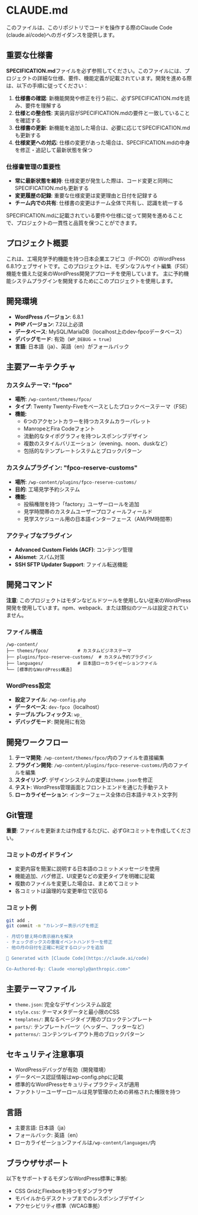# CLAUDE.md

このファイルは、このリポジトリでコードを操作する際のClaude Code (claude.ai/code)へのガイダンスを提供します。

## 重要な仕様書

**SPECIFICATION.md**ファイルを必ず参照してください。このファイルには、プロジェクトの詳細な仕様、要件、機能定義が記載されています。開発を進める際は、以下の手順に従ってください：

1. **仕様書の確認**: 新機能開発や修正を行う前に、必ずSPECIFICATION.mdを読み、要件を理解する
2. **仕様との整合性**: 実装内容がSPECIFICATION.mdの要件と一致していることを確認する
3. **仕様書の更新**: 新機能を追加した場合は、必要に応じてSPECIFICATION.mdも更新する
4. **仕様変更への対応**: 仕様の変更があった場合は、SPECIFICATION.mdの中身を修正・追記して最新状態を保つ

### 仕様書管理の重要性

- **常に最新状態を維持**: 仕様変更が発生した際は、コード変更と同時にSPECIFICATION.mdも更新する
- **変更履歴の記録**: 重要な仕様変更は変更理由と日付を記録する
- **チーム内での共有**: 仕様書の変更はチーム全体で共有し、認識を統一する

SPECIFICATION.mdに記載されている要件や仕様に従って開発を進めることで、プロジェクトの一貫性と品質を保つことができます。

## プロジェクト概要

これは、工場見学予約機能を持つ日本企業エフピコ（F-PICO）のWordPress 6.8.1ウェブサイトです。このプロジェクトは、モダンなフルサイト編集（FSE）機能を備えた従来のWordPress開発アプローチを使用しています。
主に予約機能システムプラグインを開発するためにこのプロジェクトを使用します。

## 開発環境

- **WordPress バージョン**: 6.8.1
- **PHP バージョン**: 7.2以上必須
- **データベース**: MySQL/MariaDB（localhost上のdev-fpcoデータベース）
- **デバッグモード**: 有効（`WP_DEBUG = true`）
- **言語**: 日本語（ja）、英語（en）がフォールバック

## 主要アーキテクチャ

### カスタムテーマ: "fpco"
- **場所**: `/wp-content/themes/fpco/`
- **タイプ**: Twenty Twenty-Fiveをベースとしたブロックベーステーマ（FSE）
- **機能**:
  - 6つのアクセントカラーを持つカスタムカラーパレット
  - ManropeとFira Codeフォント
  - 流動的なタイポグラフィを持つレスポンシブデザイン
  - 複数のスタイルバリエーション（evening、noon、duskなど）
  - 包括的なテンプレートシステムとブロックパターン

### カスタムプラグイン: "fpco-reserve-customs"
- **場所**: `/wp-content/plugins/fpco-reserve-customs/`
- **目的**: 工場見学予約システム
- **機能**:
  - 投稿権限を持つ「factory」ユーザーロールを追加
  - 見学時間帯のカスタムユーザープロフィールフィールド
  - 見学スケジュール用の日本語インターフェース（AM/PM時間帯）

### アクティブなプラグイン
- **Advanced Custom Fields (ACF)**: コンテンツ管理
- **Akismet**: スパム対策
- **SSH SFTP Updater Support**: ファイル転送機能

## 開発コマンド

**注意**: このプロジェクトはモダンなビルドツールを使用しない従来のWordPress開発を使用しています。npm、webpack、または類似のツールは設定されていません。

### ファイル構造
```
/wp-content/
├── themes/fpco/           # カスタムビジネステーマ
├── plugins/fpco-reserve-customs/  # カスタム予約プラグイン
├── languages/             # 日本語ローカライゼーションファイル
└── [標準的なWordPress構造]
```

### WordPress設定
- **設定ファイル**: `/wp-config.php`
- **データベース**: `dev-fpco`（localhost）
- **テーブルプレフィックス**: `wp_`
- **デバッグモード**: 開発用に有効

## 開発ワークフロー

1. **テーマ開発**: `/wp-content/themes/fpco/`内のファイルを直接編集
2. **プラグイン開発**: `/wp-content/plugins/fpco-reserve-customs/`内のファイルを編集
3. **スタイリング**: デザインシステムの変更は`theme.json`を修正
4. **テスト**: WordPress管理画面とフロントエンドを通じた手動テスト
5. **ローカライゼーション**: インターフェース全体の日本語テキスト文字列

## Git管理

**重要**: ファイルを更新または作成するたびに、必ずGitコミットを作成してください。

### コミットのガイドライン
- 変更内容を簡潔に説明する日本語のコミットメッセージを使用
- 機能追加、バグ修正、UI変更などの変更タイプを明確に記載
- 複数のファイルを変更した場合は、まとめてコミット
- 各コミットは論理的な変更単位で区切る

### コミット例
```bash
git add .
git commit -m "カレンダー表示バグを修正

- 月切り替え時の表示崩れを解決
- チェックボックスの重複イベントハンドラーを修正
- 他の月の日付を正確に判定するロジックを追加

🤖 Generated with [Claude Code](https://claude.ai/code)

Co-Authored-By: Claude <noreply@anthropic.com>"
```

## 主要テーマファイル

- `theme.json`: 完全なデザインシステム設定
- `style.css`: テーマメタデータと最小限のCSS
- `templates/`: 異なるページタイプ用のブロックテンプレート
- `parts/`: テンプレートパーツ（ヘッダー、フッターなど）
- `patterns/`: コンテンツレイアウト用のブロックパターン

## セキュリティ注意事項

- WordPressデバッグが有効（開発環境）
- データベース認証情報はwp-config.phpに記載
- 標準的なWordPressセキュリティプラクティスが適用
- ファクトリーユーザーロールは見学管理のための昇格された権限を持つ

## 言語

- 主要言語: 日本語（ja）
- フォールバック: 英語（en）
- ローカライゼーションファイルは`/wp-content/languages/`内

## ブラウザサポート

以下をサポートするモダンなWordPress標準に準拠:
- CSS GridとFlexboxを持つモダンブラウザ
- モバイルからデスクトップまでのレスポンシブデザイン
- アクセシビリティ標準（WCAG準拠）